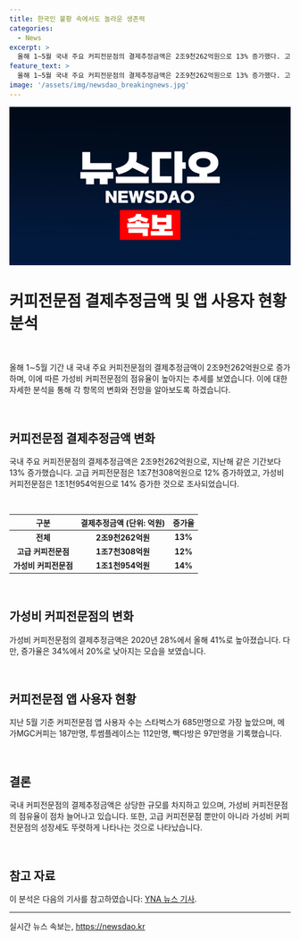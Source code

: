 ```yaml
---
title: 한국인 불황 속에서도 놀라운 생존력
categories:
  - News
excerpt: >
  올해 1∼5월 국내 주요 커피전문점의 결제추정금액은 2조9천262억원으로 13% 증가했다. 고급 커피전문점의 결제금액은 1조7천308억원으로 12% 늘었고, 가성비 커피전문점은 1조1천954억원으로 14% 증가한 것으로 나타났다. 가성비 커피전문점의 점유율은 41%로 올라섰으나 증가율은 20%포인트 감소했다. 스타벅스는 앱 사용자 수가 685만명으로 가장 많았다.
feature_text: >
  올해 1∼5월 국내 주요 커피전문점의 결제추정금액은 2조9천262억원으로 13% 증가했다. 고급 커피전문점의 결제금액은 1조7천308억원으로 12% 늘었고, 가성비 커피전문점은 1조1천954억원으로 14% 증가한 것으로 나타났다. 가성비 커피전문점의 점유율은 41%로 올라섰으나 증가율은 20%포인트 감소했다. 스타벅스는 앱 사용자 수가 685만명으로 가장 많았다.
image: '/assets/img/newsdao_breakingnews.jpg'
---
```


<p><img src="/assets/img/newsdao_breakingnews.jpg" alt="koreaapp 속보" /></p>

<h1 data-ke-size="size26">커피전문점 결제추정금액 및 앱 사용자 현황 분석</h1>

<p data-ke-size="size16">&nbsp;</p>

<p data-ke-size="size16">올해 1∼5월 기간 내 국내 주요 커피전문점의 결제추정금액이 2조9천262억원으로 증가하며, 이에 따른 가성비 커피전문점의 점유율이 높아지는 추세를 보였습니다. 이에 대한 자세한 분석을 통해 각 항목의 변화와 전망을 알아보도록 하겠습니다.</p>

<p data-ke-size="size16">&nbsp;</p>

<h2 data-ke-size="size24">커피전문점 결제추정금액 변화</h2>

<p data-ke-size="size16">국내 주요 커피전문점의 결제추정금액은 2조9천262억원으로, 지난해 같은 기간보다 13% 증가했습니다. 고급 커피전문점은 1조7천308억원으로 12% 증가하였고, 가성비 커피전문점은 1조1천954억원으로 14% 증가한 것으로 조사되었습니다.</p>

<p data-ke-size="size16">&nbsp;</p>

<table>
    <thead>
        <tr>
            <th style="text-align: center;">구분</th>
            <th style="text-align: center;">결제추정금액 (단위: 억원)</th>
            <th style="text-align: center;">증가율</th>
        </tr>
    </thead>
    <tbody>
        <tr>
            <td style="text-align: center;"><b>전체</b></td>
            <td style="text-align: center;"><b>2조9천262억원</b></td>
            <td style="text-align: center;"><b>13%</b></td>
        </tr>
        <tr>
            <td style="text-align: center;"><b>고급 커피전문점</b></td>
            <td style="text-align: center;"><b>1조7천308억원</b></td>
            <td style="text-align: center;"><b>12%</b></td>
        </tr>
        <tr>
            <td style="text-align: center;"><b>가성비 커피전문점</b></td>
            <td style="text-align: center;"><b>1조1천954억원</b></td>
            <td style="text-align: center;"><b>14%</b></td>
        </tr>
    </tbody>
</table>

<p data-ke-size="size16">&nbsp;</p>

<h2 data-ke-size="size24">가성비 커피전문점의 변화</h2>

<p data-ke-size="size16">가성비 커피전문점의 결제추정금액은 2020년 28%에서 올해 41%로 높아졌습니다. 다만, 증가율은 34%에서 20%로 낮아지는 모습을 보였습니다.</p>

<p data-ke-size="size16">&nbsp;</p>

<h2 data-ke-size="size24">커피전문점 앱 사용자 현황</h2>

<p data-ke-size="size16">지난 5월 기준 커피전문점 앱 사용자 수는 스타벅스가 685만명으로 가장 높았으며, 메가MGC커피는 187만명, 투썸플레이스는 112만명, 빽다방은 97만명을 기록했습니다.</p>

<p data-ke-size="size16">&nbsp;</p>

<h2 data-ke-size="size24">결론</h2>

<p data-ke-size="size16">국내 커피전문점의 결제추정금액은 상당한 규모를 차지하고 있으며, 가성비 커피전문점의 점유율이 점차 늘어나고 있습니다. 또한, 고급 커피전문점 뿐만이 아니라 가성비 커피전문점의 성장세도 뚜렷하게 나타나는 것으로 나타났습니다.</p>

<p data-ke-size="size16">&nbsp;</p>

<h2 data-ke-size="size24">참고 자료</h2>

<p data-ke-size="size16">이 분석은 다음의 기사를 참고하였습니다: <a href="https://www.yna.co.kr/view/AKR20210625048800030" target="_blank" rel="noopener">YNA 뉴스 기사</a>.</p>

<p><hr></p>
실시간 뉴스 속보는, <a href="https://newsdao.kr" rel="dofollow">https://newsdao.kr</a>


